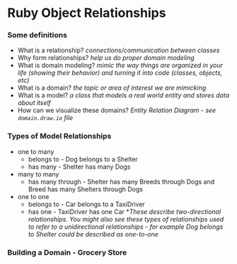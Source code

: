 # Ruby Object Relationships

### Some definitions
* What is a relationship?
_connections/communication between classes_
* Why form relationships?
_help us do proper domain modeling_
* What is domain modeling?
_mimic the way things are organized in your life (showing their behavior) and turning it into code (classes, objects, etc)_
* What is a domain?
_the topic or area of interest we are mimicking_
* What is a model?
_a class that models a real world entity and stores data about itself_
* How can we visualize these domains?
_Entity Relation Diagram - see `domain.draw.io` file_

### Types of Model Relationships
* one to many
    * belongs to - Dog belongs to a Shelter
    * has many - Shelter has many Dogs
* many to many
    * has many through - Shelter has many Breeds through Dogs and Breed has many Shelters through Dogs
* one to one
    * belongs to - Car belongs to a TaxiDriver
    * has one - TaxiDriver has one Car
*_These describe two-directional relationships. You might also see these types of relationships used to refer to a unidirectional relationships - for example Dog belongs to Shelter could be described as one-to-one_

### Building a Domain - Grocery Store